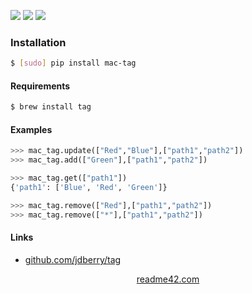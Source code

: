 <!--
https://readme42.com
-->


[![](https://img.shields.io/pypi/v/mac-tag.svg?maxAge=3600)](https://pypi.org/project/mac-tag/)
[![](https://img.shields.io/badge/License-Unlicense-blue.svg?longCache=True)](https://unlicense.org/)
[![](https://github.com/andrewp-as-is/mac-tag.py/workflows/tests42/badge.svg)](https://github.com/andrewp-as-is/mac-tag.py/actions)

### Installation
```bash
$ [sudo] pip install mac-tag
```

#### Requirements
```bash
$ brew install tag
```

#### Examples
```python
>>> mac_tag.update(["Red","Blue"],["path1","path2"])
>>> mac_tag.add(["Green"],["path1","path2"])
```

```python
>>> mac_tag.get(["path1"])
{'path1': ['Blue', 'Red', 'Green']}
```

```python
>>> mac_tag.remove(["Red"],["path1","path2"])
>>> mac_tag.remove(["*"],["path1","path2"])
```

#### Links
+   [github.com/jdberry/tag](https://github.com/jdberry/tag)

<p align="center">
    <a href="https://readme42.com/">readme42.com</a>
</p>